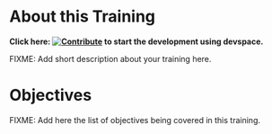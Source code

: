 # About this Training

**Click here: [![Contribute](https://www.eclipse.org/che/contribute.svg)](https://devspaces.apps.tools-na100.dev.ole.redhat.com/#https://github.com/RedHatQuickCourses/intro-linux-virt) to start the development using devspace.**

FIXME: Add short description about your training here.

# Objectives

FIXME: Add here the list of objectives being covered in this training.

